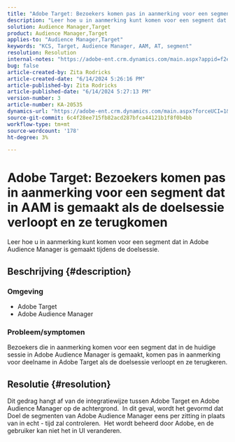 ```yaml
---
title: "Adobe Target: Bezoekers komen pas in aanmerking voor een segment dat in AAM is gemaakt als de doelsessie verloopt en ze terugkomen"
description: "Leer hoe u in aanmerking kunt komen voor een segment dat in Adobe Audience Manager is gemaakt in de doelsessie."
solution: Audience Manager,Target
product: Audience Manager,Target
applies-to: "Audience Manager,Target"
keywords: "KCS, Target, Audience Manager, AAM, AT, segment"
resolution: Resolution
internal-notes: "https://adobe-ent.crm.dynamics.com/main.aspx?appid=f2e74f34-7119-ea11-a811-000d3a5936c5&forceUCI=1&newWindow=true&pagetype=entityrecord&etn=knowledgearticle&id=45e8e885-2b47-e911-a952-000d3a34ebb5"
bug: false
article-created-by: Zita Rodricks
article-created-date: "6/14/2024 5:26:16 PM"
article-published-by: Zita Rodricks
article-published-date: "6/14/2024 5:27:13 PM"
version-number: 3
article-number: KA-20535
dynamics-url: "https://adobe-ent.crm.dynamics.com/main.aspx?forceUCI=1&pagetype=entityrecord&etn=knowledgearticle&id=a0eab832-732a-ef11-840a-002248084fbb"
source-git-commit: 6c4f28ee715fb82acd287bfca44121b1f8f0b4bb
workflow-type: tm+mt
source-wordcount: '178'
ht-degree: 3%

---
```


# Adobe Target: Bezoekers komen pas in aanmerking voor een segment dat in AAM is gemaakt als de doelsessie verloopt en ze terugkomen


Leer hoe u in aanmerking kunt komen voor een segment dat in Adobe Audience Manager is gemaakt tijdens de doelsessie.

## Beschrijving {#description}


### Omgeving

- Adobe Target
- Adobe Audience Manager


### Probleem/symptomen

Bezoekers die in aanmerking komen voor een segment dat in de huidige sessie in Adobe Audience Manager is gemaakt, komen pas in aanmerking voor deelname in Adobe Target als de doelsessie verloopt en ze terugkeren.


## Resolutie {#resolution}


Dit gedrag hangt af van de integratiewijze tussen Adobe Target en Adobe Audience Manager op de achtergrond.  In dit geval, wordt het gevormd dat Doel de segmenten van Adobe Audience Manager eens per zitting in plaats van in echt - tijd zal controleren.  Het wordt beheerd door Adobe, en de gebruiker kan niet het in UI veranderen.
